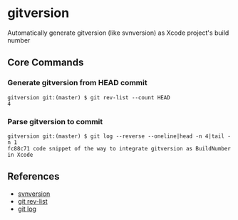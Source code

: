 # gitversion
Automatically generate gitversion (like svnversion) as Xcode project's build number

## Core Commands

### Generate gitversion from HEAD commit


```
gitversion git:(master) $ git rev-list --count HEAD
4
```

### Parse gitversion to commit

```
gitversion git:(master) $ git log --reverse --oneline|head -n 4|tail -n 1
fc88c71 code snippet of the way to integrate gitversion as BuildNumber in Xcode
```

## References

- [svnversion](http://svnbook.red-bean.com/en/1.7/svn.ref.svnversion.re.html)
- [git rev-list](https://git-scm.com/docs/git-rev-list)
- [git log](https://git-scm.com/docs/git-log)

